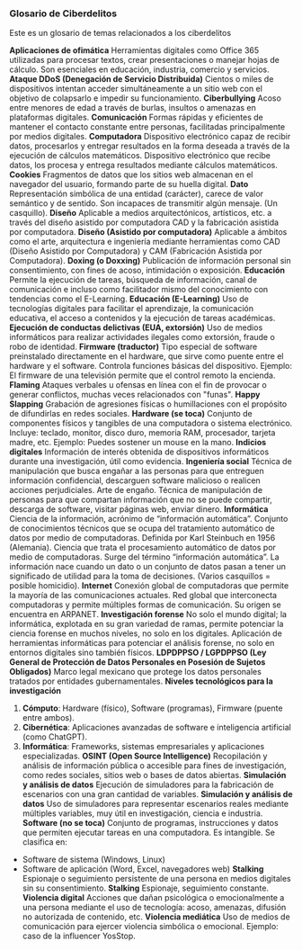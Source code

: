 ### Glosario de Ciberdelitos 
Este es un glosario de temas relacionados a los ciberdelitos

**Aplicaciones de ofimática**
Herramientas digitales como Office 365 utilizadas para procesar textos, crear presentaciones o manejar hojas de cálculo. Son esenciales en educación, industria, comercio y servicios.
**Ataque DDoS (Denegación de Servicio Distribuida)**
Cientos o miles de dispositivos intentan acceder simultáneamente a un sitio web con el objetivo de colapsarlo e impedir su funcionamiento.
**Ciberbullying**
Acoso entre menores de edad a través de burlas, insultos o amenazas en plataformas digitales.
**Comunicación**
Formas rápidas y eficientes de mantener el contacto constante entre personas, facilitadas principalmente por medios digitales.
**Computadora**
Dispositivo electrónico capaz de recibir datos, procesarlos y entregar resultados en la forma deseada a través de la ejecución de cálculos matemáticos.
Dispositivo electrónico que recibe datos, los procesa y entrega resultados mediante cálculos matemáticos.
**Cookies**
Fragmentos de datos que los sitios web almacenan en el navegador del usuario, formando parte de su huella digital.
**Dato**
Representación simbólica de una entidad (carácter), carece de valor semántico y de sentido. Son incapaces de transmitir algún mensaje. (Un casquillo).
**Diseño**
Aplicable a medios arquitectónicos, artísticos, etc. a través del diseño asistido por computadora CAD y la fabricación asistida por computadora.
**Diseño (Asistido por computadora)**
Aplicable a ámbitos como el arte, arquitectura e ingeniería mediante herramientas como CAD (Diseño Asistido por Computadora) y CAM (Fabricación Asistida por Computadora).
**Doxing (o Doxxing)**
Publicación de información personal sin consentimiento, con fines de acoso, intimidación o exposición.
**Educación**
Permite la ejecución de tareas, búsqueda de información, canal de comunicación e incluso como facilitador mismo del conocimiento con tendencias como el E-Learning.
**Educación (E-Learning)**
Uso de tecnologías digitales para facilitar el aprendizaje, la comunicación educativa, el acceso a contenidos y la ejecución de tareas académicas.
**Ejecución de conductas delictivas (EUA, extorsión)**
Uso de medios informáticos para realizar actividades ilegales como extorsión, fraude o robo de identidad.
**Firmware (traductor)**
Tipo especial de software preinstalado directamente en el hardware, que sirve como puente entre el hardware y el software. Controla funciones básicas del dispositivo.
Ejemplo: El firmware de una televisión permite que el control remoto la encienda.
**Flaming**
Ataques verbales u ofensas en línea con el fin de provocar o generar conflictos, muchas veces relacionados con "funas".
**Happy Slapping**
Grabación de agresiones físicas o humillaciones con el propósito de difundirlas en redes sociales.
**Hardware (se toca)**
Conjunto de componentes físicos y tangibles de una computadora o sistema electrónico.
Incluye: teclado, monitor, disco duro, memoria RAM, procesador, tarjeta madre, etc.
Ejemplo: Puedes sostener un mouse en la mano.
**Indicios digitales**
Información de interés obtenida de dispositivos informáticos durante una investigación, útil como evidencia.
**Ingeniería social**
Técnica de manipulación que busca engañar a las personas para que entreguen información confidencial, descarguen software malicioso o realicen acciones perjudiciales.
Arte de engaño. Técnica de manipulación de personas para que compartan información que no se puede compartir, descarga de software, visitar páginas web, enviar dinero.
**Informática**
Ciencia de la información, acrónimo de “información automática”. Conjunto de conocimientos técnicos que se ocupa del tratamiento automático de datos por medio de computadoras.
Definida por Karl Steinbuch en 1956 (Alemania).
Ciencia que trata el procesamiento automático de datos por medio de computadoras. Surge del término “información automática”.
La información nace cuando un dato o un conjunto de datos pasan a tener un significado de utilidad para la toma de decisiones. (Varios casquillos = posible homicidio).
**Internet**
Conexión global de computadoras que permite la mayoría de las comunicaciones actuales.
Red global que interconecta computadoras y permite múltiples formas de comunicación. Su origen se encuentra en ARPANET.
**Investigación forense**
No solo el mundo digital; la informática, explotada en su gran variedad de ramas, permite potenciar la ciencia forense en muchos niveles, no solo en los digitales.
Aplicación de herramientas informáticas para potenciar el análisis forense, no solo en entornos digitales sino también físicos.
**LDPDPPSO / LGPDPPSO (Ley General de Protección de Datos Personales en Posesión de Sujetos Obligados)**
Marco legal mexicano que protege los datos personales tratados por entidades gubernamentales.
**Niveles tecnológicos para la investigación**
1. **Cómputo**: Hardware (físico), Software (programas), Firmware (puente entre ambos).
2. **Cibernética**: Aplicaciones avanzadas de software e inteligencia artificial (como ChatGPT).
3. **Informática**: Frameworks, sistemas empresariales y aplicaciones especializadas.
**OSINT (Open Source Intelligence)**
Recopilación y análisis de información pública o accesible para fines de investigación, como redes sociales, sitios web o bases de datos abiertas.
**Simulación y análisis de datos**
Ejecución de simuladores para la fabricación de escenarios con una gran cantidad de variables.
**Simulación y análisis de datos**
Uso de simuladores para representar escenarios reales mediante múltiples variables, muy útil en investigación, ciencia e industria.
**Software (no se toca)**
Conjunto de programas, instrucciones y datos que permiten ejecutar tareas en una computadora. Es intangible.
Se clasifica en:
* Software de sistema (Windows, Linux)
* Software de aplicación (Word, Excel, navegadores web)
**Stalking**
Espionaje o seguimiento persistente de una persona en medios digitales sin su consentimiento.
**Stalking**
Espionaje, seguimiento constante.
**Violencia digital**
Acciones que dañan psicológica o emocionalmente a una persona mediante el uso de tecnología: acoso, amenazas, difusión no autorizada de contenido, etc.
**Violencia mediática**
Uso de medios de comunicación para ejercer violencia simbólica o emocional.
Ejemplo: caso de la influencer YosStop.
